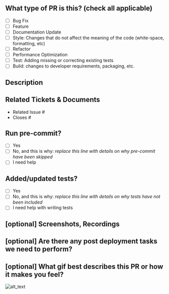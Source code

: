 <!--
     For Work In Progress Pull Requests, use the Draft PR feature,
     see https://github.blog/2019-02-14-introducing-draft-pull-requests/ for further details.

     Avoid force-pushing additional
     commits if your PR already received reviews or comments.

     - 👷‍♀️ Create small PRs. In most cases this will be possible.
     - ✅ Provide tests for your changes.
     - 📝 Use descriptive commit messages.
     - 📗 Update any related documentation and include any relevant screenshots.
-->

## What type of PR is this? (check all applicable)

- [ ] Bug Fix
- [ ] Feature
- [ ] Documentation Update
- [ ] Style: Changes that do not affect the meaning of the code (white-space, formatting, etc)
- [ ] Refactor
- [ ] Performance Optimization
- [ ] Test: Adding missing or correcting existing tests
- [ ] Build: changes to developer requirements, packaging, etc.

## Description

## Related Tickets & Documents

- Related Issue #
- Closes #
<!--
For pull requests that relate or close an issue, include them
below.  We like to follow [Github's guidance on linking issues to pull requests](https://docs.github.com/en/issues/tracking-your-work-with-issues/linking-a-pull-request-to-an-issue).

For example having the text: "closes #1234" would connect the current pull
request to issue 1234.  And when we merge the pull request, Github will
automatically close the issue.
-->

## Run pre-commit?

- [ ] Yes
- [ ] No, and this is why: _replace this line with details on why pre-commit
      have been skipped_
- [ ] I need help

## Added/updated tests?

- [ ] Yes
- [ ] No, and this is why: _replace this line with details on why tests
      have not been included_
- [ ] I need help with writing tests

## [optional] Screenshots, Recordings

<!-- Any relevant images for UI changes -->

## [optional] Are there any post deployment tasks we need to perform?

## [optional] What gif best describes this PR or how it makes you feel?

![alt_text](gif_link)
